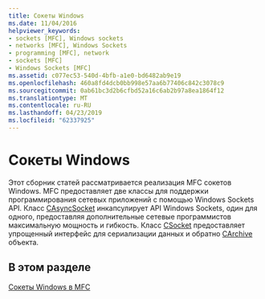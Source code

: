 ```yaml
---
title: Сокеты Windows
ms.date: 11/04/2016
helpviewer_keywords:
- sockets [MFC], Windows sockets
- networks [MFC], Windows Sockets
- programming [MFC], network
- sockets [MFC]
- Windows Sockets [MFC]
ms.assetid: c077ec53-540d-4bfb-a1e0-bd6482ab9e19
ms.openlocfilehash: 460a8fd4dcb0bb998e57aa6b77406c842c3078c9
ms.sourcegitcommit: 0ab61bc3d2b6cfbd52a16c6ab2b97a8ea1864f12
ms.translationtype: MT
ms.contentlocale: ru-RU
ms.lasthandoff: 04/23/2019
ms.locfileid: "62337925"
---
```

# <a name="windows-sockets"></a>Сокеты Windows

Этот сборник статей рассматривается реализация MFC сокетов Windows. MFC предоставляет две классы для поддержки программирования сетевых приложений с помощью Windows Sockets API. Класс [CAsyncSocket](../mfc/reference/casyncsocket-class.md) инкапсулирует API Windows Sockets, один для одного, предоставляя дополнительные сетевые программистов максимальную мощность и гибкость. Класс [CSocket](../mfc/reference/csocket-class.md) предоставляет упрощенный интерфейс для сериализации данных и обратно [CArchive](../mfc/reference/carchive-class.md) объекта.

## <a name="in-this-section"></a>В этом разделе

[Сокеты Windows в MFC](../mfc/windows-sockets-in-mfc.md)
